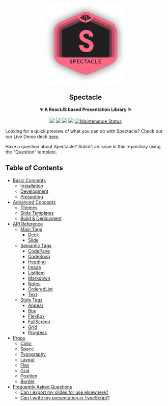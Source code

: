 <p align="center"><img src="https://raw.githubusercontent.com/FormidableLabs/spectacle/master/docs/src/static/bg_hero_badge.png" width=250></p>
<h2 align="center">Spectacle</h2>
<p align="center">
<strong>✨ A ReactJS based Presentation Library ✨</strong>
<br><br>
<a href="https://npmjs.com/package/spectacle"><img src="https://img.shields.io/npm/dm/spectacle.svg"></a>
<a href="https://npmjs.com/package/spectacle"><img src="https://img.shields.io/npm/v/spectacle.svg"></a>
<img src="http://img.badgesize.io/https://unpkg.com/spectacle/dist/spectacle.min.js?compression=gzip&label=gzip%20size">
<img src="http://img.badgesize.io/https://unpkg.com/spectacle/dist/spectacle.min.js?label=size">
<a href="https://github.com/FormidableLabs/spectacle#maintenance-status">
  <img alt="Maintenance Status" src="https://img.shields.io/badge/maintenance-active-green.svg" />
</a>
</p>

Looking for a quick preview of what you can do with Spectacle? Check out our Live Demo deck [here](https://raw.githack.com/FormidableLabs/spectacle/task/rewrite/examples/one-page.html/).

Have a question about Spectacle? Submit an issue in this repository using the "Question" template.

## Table of Contents

- [Basic Concepts](./docs/content/basic-concepts.md#basic-concepts)
  - [Installation](./docs/content/basic-concepts.md#installation)
  - [Development](./docs/content/basic-concepts.md#development)
  - [Presenting](./docs/content/basic-concepts.md#presenting)
- [Advanced Concepts](./docs/content/advanced-concepts.md#advanced-concepts)
  - [Themes](./docs/content/advanced-concepts.md#themes)
  - [Slide Templates](./docs/content/advanced-concepts.md#slide-templates)
  - [Build & Deployment](./docs/content/advanced-concepts.md#build--deployment)
- [API Reference](./docs/content/api-reference.md#api-reference)
  - [Main Tags](./docs/content/api-reference.md#main-tags)
    - [Deck](./docs/content/api-reference.md#deck)
    - [Slide](./docs/content/api-reference.md#slide)
  - [Semantic Tags](./docs/content/api-reference.md#semantic-tags)
    - [CodePane](./docs/content/api-reference.md#codepane)
    - [CodeSpan](./docs/content/api-reference.md#codespan)
    - [Heading](./docs/content/api-reference.md#heading)
    - [Image](./docs/content/api-reference.md#image)
    - [ListItem](./docs/content/api-reference.md#listitem)
    - [Markdown](./docs/content/api-reference.md#markdown)
    - [Notes](./docs/content/api-reference.md#notes)
    - [OrderedList](./docs/content/api-reference.md#orderedlist)
    - [Text](./docs/content/api-reference.md#text)
  - [Style Tags](./docs/content/api-reference.md#style-tags)
    - [Appear](./docs/content/api-reference.md#appear)
    - [Box](./docs/content/api-reference.md#box)
    - [FlexBox](./docs/content/api-reference.md#flexbox)
    - [FullScreen](./docs/content/api-reference.md#fullscreen)
    - [Grid](./docs/content/api-reference.md#grid)
    - [Progress](./docs/content/api-reference.md#progress)
- [Props](./docs/content/props.md)
  - [Color](./docs/content/props.md#color)
  - [Space](./docs/content/props.md#space)
  - [Typography](./docs/content/props.md#typography)
  - [Layout](./docs/content/props.md#layout)
  - [Flex](./docs/content/props.md#flex)
  - [Grid](./docs/content/props.md#grid)
  - [Position](./docs/content/props.md#position)
  - [Border](./docs/content/props.md#border)
- [Frequently Asked Questions](./docs/content/faq.md#frequently-asked-questions)
  - [Can I export my slides for use elsewhere?](./docs/content/faq.md#faq-1)
  - [Can I write my presentation in TypeScript?](./docs/content/faq.md#faq-2)
